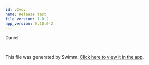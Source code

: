 ```yaml
---
id: v2vqv
name: Release test
file_version: 1.0.2
app_version: 0.10.0-2
---
```


Daniel

<br/>

This file was generated by Swimm. [Click here to view it in the app](https://swimm-web-app.web.app/repos/Z2l0aHViJTNBJTNBc3ItZXh0ZW5zaW9uJTNBJTNBZG91ZWs=/docs/v2vqv).